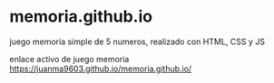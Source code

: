 # memoria.github.io

juego memoria simple de 5 numeros, realizado con HTML, CSS y JS

enlace activo de juego memoria https://juanma9603.github.io/memoria.github.io/
